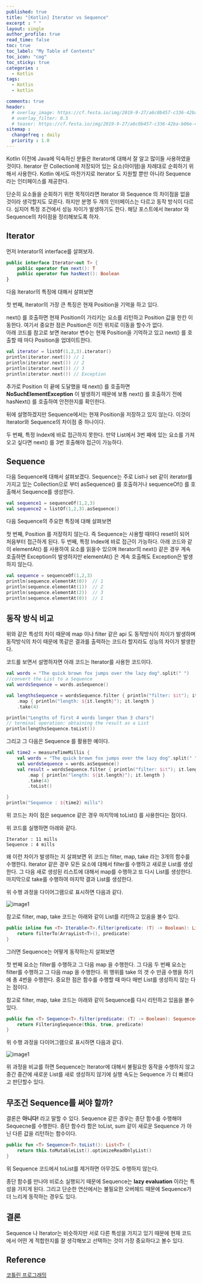 ```yaml
---
published: true
title: "[Kotlin] Iterator vs Sequence"
excerpt : " "
layout: single
author_profile: true
read_time: false
toc: true
toc_label: "My Table of Contents"
toc_icon: "cog"
toc_sticky: true
categories :
  - Kotlin
tags: 
  - Kotlin
  - kotlin

comments: true
header:
  # overlay_image: https://cf.festa.io/img/2019-9-27/a6c0b457-c336-42ba-b06e-462de90ada91.jpg
  # overlay_filter: 0.5
  # teaser: https://cf.festa.io/img/2019-9-27/a6c0b457-c336-42ba-b06e-462de90ada91.jpg
sitemap :
  changefreq : daily
  priority : 1.0
---
```


Kotlin 이전에 Java에 익숙하신 분들은 Iterator에 대해서 잘 알고 많이들 사용하였을 것이다. Iterator 란 Collection에 저장되어 있는 요소(아이템)을 차례대로 순회하기 위해서 사용한다.
Kotlin 에서도 마찬가지로 Iterator 도 지원할 뿐만 아니라 Sequence 라는 인터페이스를 제공한다.

단순히 요소들을 순회하기 위한 목적이라면 Iterator 와 Sequence 의 차이점을 없을 것이라 생각할지도 모른다. 하지만 분명 두 개의 인터페이스는 다르고 동작 방식이 다르다.
심지어 특정 조건에서 성능 차이가 발생하기도 한다. 해당 포스트에서 Iterator 와 Sequence의 차이점을 정리해보도록 하자.

## Iterator

먼저 Interator의 interface를 살펴보자.

~~~kotlin
public interface Iterator<out T> {
    public operator fun next(): T
    public operator fun hasNext(): Boolean
}
~~~

다음 Iterator의 특징에 대해서 살펴보면

첫 번째, Iterator의 가장 큰 특징은 현재 Position을 기억을 하고 있다.

next() 를 호출하면 현재 Position이 가리키는 요소를 리턴하고 Position 값을 한칸 이동한다. 여기서 중요한 점은 Position은 이전 위치로 이동을 할수가 없다.  
아래 코드를 참고로 보면 iterator 변수는 현재 Position을 기억하고 있고 next() 를 호출할 때 마다 Position을 업데이트한다.

~~~kotlin
val iterator = listOf(1,2,3).iterator()
println(iterator.next()) // 1
println(iterator.next()) // 2
println(iterator.next()) // 3
println(iterator.next()) // Exception
~~~

추가로 Position 이 끝에 도달했을 때 next() 를 호출하면 __NoSuchElementException__ 이 발생하기 때문에 보통 next() 를 호출하기 전에 hasNext() 를 호출하여 안전한지를 확인한다.

뒤에 설명하겠지만 Sequence에서는 현재 Position을 저장하고 있지 않는다. 이것이 Iterator와 Sequence의 차이점 중 하나이다.

두 번째, 특정 Index에 바로 접근하지 못한다. 만약 List에서 3번 째에 있는 요소를 가져오고 싶다면 next() 를 3번 호출해야 접근이 가능하다.

## Sequence

다음 Sequence에 대해서 살펴보겠다. 
Sequence는 주로 List나 set 같이 iterator를 가지고 있는 Collection으로 부터 asSequence() 를 호출하거나 sequenceOf() 를 호출해서 Sequence를 생성한다.

~~~kotlin
val sequence1 = sequenceOf(1,2,3)
val sequence2 = listOf(1,2,3).asSequence()
~~~

다음 Sequence의 주요한 특징에 대해 살펴보면

첫 번째, Position 를 저장하지 않는다. 즉 Sequence는 사용할 때마다 reset이 되어 처음부터 접근하게 된다.
두 번째, 특정 Index에 바로 접근이 가능하다. 아래 코드와 같이 elementAt() 를 사용하여 요소를 읽을수 있으며 Iterator의 next() 같은 경우 계속 호출하면 Exception이 발생하지만 elementAt() 은 계속 호출해도 Exception은 발생하지 않는다.

~~~kotlin
val sequence = sequenceOf(1,2,3)
println(sequence.elementAt(0))  // 1
println(sequence.elementAt(1))  // 2
println(sequence.elementAt(2))  // 3
println(sequence.elementAt(0))  // 1
~~~

## 동작 방식 비교

위와 같은 특성의 차이 때문에 map 이나 filter 같은 api 도 동작방식이 차이가 발생하며 동작방식의 차이 때문에 똑같은 결과를 출력하는 코드라 할지라도 성능의 차이가 발생한다.

코드를 보면서 설명하자면 아래 코드는 Iterator를 사용한 코드이다.

~~~kotlin
val words = "The quick brown fox jumps over the lazy dog".split(" ")
//convert the List to a Sequence
val wordsSequence = words.asSequence()

val lengthsSequence = wordsSequence.filter { println("filter: $it"); it.length > 3 }
    .map { println("length: ${it.length}"); it.length }
    .take(4)

println("Lengths of first 4 words longer than 3 chars")
// terminal operation: obtaining the result as a List
println(lengthsSequence.toList())
~~~

그리고 그 다음은 Sequence 를 활용한 예이다.

~~~kotlin
val time2 = measureTimeMillis {
    val words = "The quick brown fox jumps over the lazy dog".split(" ")
    val wordsSequence = words.asSequence()
    val result = wordsSequence.filter { println("filter: $it"); it.length > 3 }
        .map { println("length: ${it.length}"); it.length }
        .take(4)
        .toList()

}
println("Sequence : ${time2} mills")
~~~

위 코드는 차이 점은 sequence 같은 경우 마지막에 toList() 를 사용한다는 점이다.

위 코드를 실행하면 아래와 같다.

~~~
Iterator : 11 mills
Sequence : 4 mills
~~~

왜 이런 차이가 발생하는 지 살펴보면 위 코드는 filter, map, take 라는 3개의 함수를 수행한다.
Iterator 같은 경우 모든 요소에 대해서 filter를 수행하고 새로운 List를 생성한다. 
그 다음 새로 생성된 리스트에 대해서 map를 수행하고 또 다시 List를 생성한다.
마지막으로 take를 수행하여 마지막 결과 List를 생성한다.

위 수행 과정을 다이어그램으로 표시하면 다음과 같다.

![image1](https://kotlinlang.org/docs/images/list-processing.png)

참고로 filter, map, take 코드는 아래와 같이 List를 리턴하고 있음을 볼수 있다.

~~~kotlin
public inline fun <T> Iterable<T>.filter(predicate: (T) -> Boolean): List<T> {
    return filterTo(ArrayList<T>(), predicate)
}
~~~

그러면 Sequence는 어떻게 동작하는지 살펴보면

첫 번째 요소는 filter를 수행하고 그 다음 map 을 수행한다. 그 다음 두 번째 요소는 filter를 수행하고 그 다음 map 을 수행한다. 위 행위를 take 의 갯 수 만큼 수행을 하기에 총 4번을 수행한다. 중요한 점은 함수를 수행할 때 마다 매번 List를 생성하지 않는 다는 점이다.

참고로 filter, map, take 코드는 아래와 같이 Sequence를 다시 리턴하고 있음을 볼수 있다.

~~~kotlin
public fun <T> Sequence<T>.filter(predicate: (T) -> Boolean): Sequence<T> {
    return FilteringSequence(this, true, predicate)
}
~~~

위 수행 과정을 다이어그램으로 표시하면 다음과 같다.

![image1](https://kotlinlang.org/docs/images/sequence-processing.png)

위 과정을 비교를 하면 Sequence는 Iterator에 대해서 불필요한 동작을 수행하지 않고 중간 중간에 새로운 List를 새로 생성하지 않기에 실행 속도는 Sequence 가 더 빠르다고 판단할수 있다.

## 무조건 Sequence를 써야 할까?

결론은 __아니다!__ 라고 말할 수 있다. Sequence 같은 경우는 종단 함수를 수행해야 Sequecne를 수행한다. 종단 함수라 함은 toList, sum 같이 새로운 Sequence 가 아닌 다른 값을 리턴하는 함수이다.

~~~kotlin
public fun <T> Sequence<T>.toList(): List<T> {
    return this.toMutableList().optimizeReadOnlyList()
}
~~~

위 Sequence 코드에서 toList를 제거하면 아무것도 수행하지 않는다.

종단 함수를 만나야 비로소 실행되기 때문에 Sequence는 __lazy evaluation__ 이라는 특성을 가지게 된다.
그리고 단순한 연산에서는 불필요한 오버헤드 때문에 Sequence가 더 느리게 동작하는 경우도 있다.

## 결론

Sequence 나 Iterator는 비슷하지만 서로 다른 특성을 가지고 있기 때문에 현재 코드에서 어떤 게 적합한지를 잘 생각해보고 선택하는 것이 가장 중요하다고 볼수 있다.

## Reference

[코틀린 프로그래밍](http://acornpub.co.kr/book/programming-kotlin)
